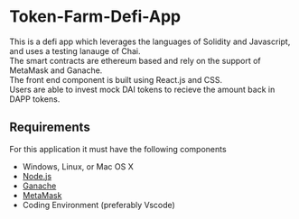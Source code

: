 # Token-Farm-Defi-App
This is a defi app which leverages the languages of Solidity and Javascript, and uses a testing lanauge of Chai.    
The smart contracts are ethereum based and rely on the support of MetaMask and Ganache.    
The front end component is built using React.js and CSS.    
Users are able to invest mock DAI tokens to recieve the amount back in DAPP tokens.

## Requirements
For this application it must have the following components
- Windows, Linux, or Mac OS X
- [Node.js](https://nodejs.org/en/)
- [Ganache](https://trufflesuite.com/ganache/)
- [MetaMask](https://metamask.io/)
- Coding Environment (preferably Vscode)

